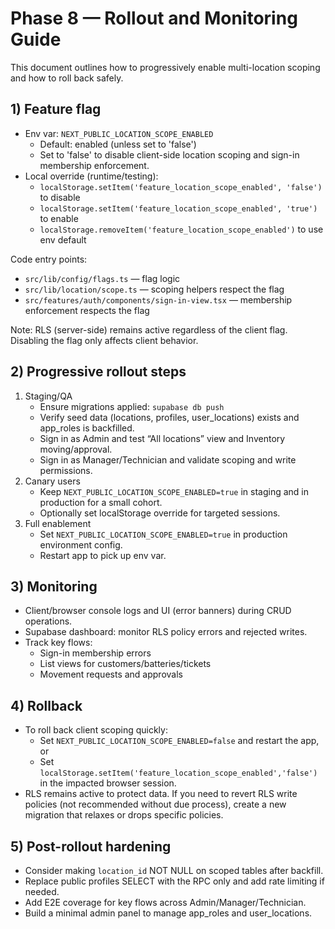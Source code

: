 # Phase 8 — Rollout and Monitoring Guide

This document outlines how to progressively enable multi-location scoping and how to roll back safely.

## 1) Feature flag

- Env var: `NEXT_PUBLIC_LOCATION_SCOPE_ENABLED`
  - Default: enabled (unless set to 'false')
  - Set to 'false' to disable client-side location scoping and sign-in membership enforcement.
- Local override (runtime/testing):
  - `localStorage.setItem('feature_location_scope_enabled', 'false')` to disable
  - `localStorage.setItem('feature_location_scope_enabled', 'true')` to enable
  - `localStorage.removeItem('feature_location_scope_enabled')` to use env default

Code entry points:

- `src/lib/config/flags.ts` — flag logic
- `src/lib/location/scope.ts` — scoping helpers respect the flag
- `src/features/auth/components/sign-in-view.tsx` — membership enforcement respects the flag

Note: RLS (server-side) remains active regardless of the client flag. Disabling the flag only affects client behavior.

## 2) Progressive rollout steps

1. Staging/QA
   - Ensure migrations applied: `supabase db push`
   - Verify seed data (locations, profiles, user_locations) exists and app_roles is backfilled.
   - Sign in as Admin and test “All locations” view and Inventory moving/approval.
   - Sign in as Manager/Technician and validate scoping and write permissions.
2. Canary users
   - Keep `NEXT_PUBLIC_LOCATION_SCOPE_ENABLED=true` in staging and in production for a small cohort.
   - Optionally set localStorage override for targeted sessions.
3. Full enablement
   - Set `NEXT_PUBLIC_LOCATION_SCOPE_ENABLED=true` in production environment config.
   - Restart app to pick up env var.

## 3) Monitoring

- Client/browser console logs and UI (error banners) during CRUD operations.
- Supabase dashboard: monitor RLS policy errors and rejected writes.
- Track key flows:
  - Sign-in membership errors
  - List views for customers/batteries/tickets
  - Movement requests and approvals

## 4) Rollback

- To roll back client scoping quickly:
  - Set `NEXT_PUBLIC_LOCATION_SCOPE_ENABLED=false` and restart the app, or
  - Set `localStorage.setItem('feature_location_scope_enabled','false')` in the impacted browser session.
- RLS remains active to protect data. If you need to revert RLS write policies (not recommended without due process), create a new migration that relaxes or drops specific policies.

## 5) Post-rollout hardening

- Consider making `location_id` NOT NULL on scoped tables after backfill.
- Replace public profiles SELECT with the RPC only and add rate limiting if needed.
- Add E2E coverage for key flows across Admin/Manager/Technician.
- Build a minimal admin panel to manage app_roles and user_locations.
